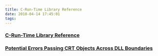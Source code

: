 ```yaml
---
title: C-Run-Time Library Reference
date: 2018-04-14 17:45:01
tags:
---
```

### [C-Run-Time Library Reference](https://docs.microsoft.com/en-us/cpp/c-runtime-library/c-run-time-library-reference)
### [Potential Errors Passing CRT Objects Across DLL Boundaries](https://docs.microsoft.com/en-us/cpp/c-runtime-library/potential-errors-passing-crt-objects-across-dll-boundaries)
